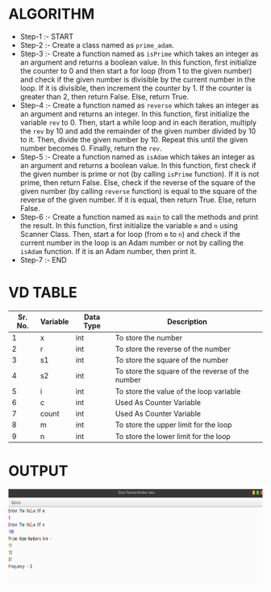 # ALGORITHM

- Step-1 :- START
- Step-2 :- Create a class named as `prime_adam`.
- Step-3 :- Create a function named as `isPrime` which takes an integer as an argument and returns a boolean value. In this function, first initialize the counter to 0 and then start a for loop (from 1 to the given number) and check if the given number is divisible by the current number in the loop. If it is divisible, then increment the counter by 1. If the counter is greater than 2, then return False. Else, return True.
- Step-4 :- Create a function named as `reverse` which takes an integer as an argument and returns an integer. In this function, first initialize the variable `rev` to 0. Then, start a while loop and in each iteration, multiply the `rev` by 10 and add the remainder of the given number divided by 10 to it. Then, divide the given number by 10. Repeat this until the given number becomes 0. Finally, return the `rev`.
- Step-5 :- Create a function named as `isAdam` which takes an integer as an argument and returns a boolean value. In this function, first check if the given number is prime or not (by calling `isPrime` function). If it is not prime, then return False. Else, check if the reverse of the square of the given number (by calling `reverse` function) is equal to the square of the reverse of the given number. If it is equal, then return True. Else, return False.
- Step-6 :- Create a function named as `main` to call the methods and print the result. In this function, first initialize the variable `m` and `n` using Scanner Class. Then, start a for loop (from `m` to `n`) and check if the current number in the loop is an Adam number or not by calling the `isAdam` function. If it is an Adam number, then print it.
- Step-7 :- END

# VD TABLE 

| Sr. No. | Variable | Data Type | Description |
| --- | --- | --- | --- |
| 1 | x | int | To store the number |
| 2 | r | int | To store the reverse of the number |
| 3 | s1 | int | To store the square of the number |
| 4 | s2 | int | To store the square of the reverse of the number |
| 5 | i | int | To store the value of the loop variable |
| 6 | c | int | Used As Counter Variable  |
| 7 | count | int | Used As Counter Variable |
| 8 | m | int | To store the upper limit for the loop |
| 9 | n | int | To store the lower limit for the loop |

# OUTPUT

<p align="center">
<img width="810" height="190" alt="output" src="output.png">
</p>
